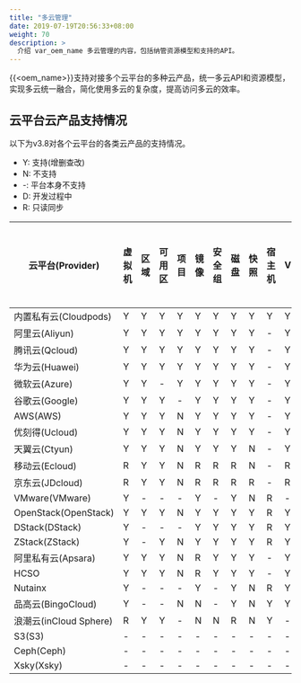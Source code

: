 ```yaml
---
title: "多云管理"
date: 2019-07-19T20:56:33+08:00
weight: 70
description: >
  介绍 var_oem_name 多云管理的内容，包括纳管资源模型和支持的API。
---
```


{{<oem_name>}}支持对接多个云平台的多种云产品，统一多云API和资源模型，实现多云统一融合，简化使用多云的复杂度，提高访问多云的效率。

## 云平台云产品支持情况

以下为v3.8对各个云平台的各类云产品的支持情况。

- Y: 支持(增删查改)
- N: 不支持
- -: 平台本身不支持
- D: 开发过程中
- R: 只读同步

| 云平台(Provider)        | 虚拟机 | 区域 | 可用区 | 项目 | 镜像 | 安全组 | 磁盘 | 快照 | 宿主机 | VPC | 弹性网卡 | 二层网络 | EIP | NAT | 负载均衡 | WAF | DNS | VPC互联 | VPC对等连接 | 路由表 | CDN | IPv6网关 | RDS | MongoDB | 弹性缓存 | 对象存储 | NAS | Kafka | Elasticsearch | 应用程序服务 | 容器 | IAM | 标签 | 操作日志 |
|----------------------   |-----   |----  |-----   |----  |----  |-----   |----  |----  |-----   |-----|------    |------    |-----|-----|------    |-----|-----|-------  |---------    |-----   |-----|--------  |-----|---------|------    |------    |-----|-------|---------------|--------      |----  |-----|----  |------    |
| 内置私有云(Cloudpods)   | Y      | Y    | Y      | Y    | Y    | Y      | Y    | Y    | Y      | Y   | Y        | Y        | Y   | -   | Y        | -   | Y   | -       | -           | Y      | N   | -        | -   | N       | -        | -        | -   | -     | -             | -            | Y    | Y   | Y    | Y        |
| 阿里云(Aliyun)          | Y      | Y    | Y      | Y    | Y    | Y      | Y    | Y    | -      | Y   | R        | -        | Y   | Y   | Y        | R   | Y   | R       | N           | R      | R   | N        | Y   | R       | Y        | Y        | Y   | R     | N             | N            | R    | Y   | Y    | Y        |
| 腾讯云(Qcloud)          | Y      | Y    | Y      | Y    | Y    | Y      | Y    | Y    | -      | Y   | R        | -        | Y   | R   | Y        | N   | Y   | R       | R           | R      | R   | N        | Y   | R       | Y        | Y        | N   | R     | R             | N            | R    | Y   | Y    | Y        |
| 华为云(Huawei)          | Y      | Y    | Y      | Y    | Y    | Y      | Y    | Y    | -      | Y   | R        | -        | Y   | Y   | Y        | N   | N   | N       | R           | R      | N   | N        | Y   | N       | Y        | Y        | Y   | N     | N             | N            | N    | Y   | Y    | Y        |
| 微软云(Azure)           | Y      | Y    | -      | Y    | Y    | Y      | Y    | Y    | -      | Y   | R        | -        | Y   | -   | R        | R   | N   | N       | N           | N      | N   | N        | R   | N       | N        | Y        | N   | N     | N             | R            | R    | Y   | Y    | Y        |
| 谷歌云(Google)          | Y      | Y    | Y      | -    | Y    | Y      | Y    | Y    | -      | Y   | -        | -        | Y   | N   | R        | N   | N   | N       | N           | N      | N   | N        | Y   | N       | N        | Y        | N   | N     | N             | N            | N    | Y   | Y    | N        |
| AWS(AWS)                | Y      | Y    | Y      | N    | Y    | Y      | Y    | Y    | -      | Y   | N        | -        | Y   | R   | Y        | R   | Y   | N       | R           | R      | N   | N        | Y   | N       | N        | Y        | N   | N     | N             | N            | N    | Y   | Y    | Y        |
| 优刻得(Ucloud)          | Y      | Y    | Y      | N    | Y    | Y      | Y    | Y    | -      | Y   | Y        | -        | Y   | N   | N        | N   | N   | N       | N           | N      | N   | N        | N   | N       | N        | Y        | N   | N     | N             | N            | N    | N   | N    | N        |
| 天翼云(Ctyun)           | Y      | Y    | Y      | N    | Y    | Y      | Y    | N    | -      | Y   | N        | -        | Y   | N   | N        | N   | N   | N       | N           | N      | N   | N        | N   | N       | N        | N        | N   | N     | N             | N            | N    | N   | N    | N        |
| 移动云(Ecloud)          | R      | Y    | Y      | N    | R    | R      | R    | N    | -      | R   | -        | -        | R   | N   | N        | N   | N   | N       | N           | N      | N   | N        | N   | N       | N        | N        | N   | N     | N             | N            | N    | N   | N    | N        |
| 京东云(JDcloud)         | R      | Y    | Y      | N    | R    | R      | R    | R    | -      | R   | N        | -        | R   | N   | N        | N   | N   | N       | N           | N      | N   | N        | N   | N       | N        | N        | N   | N     | N             | N            | N    | N   | N    | N        |
| VMware(VMware)          | Y      | -    | -      | -    | Y    | -      | Y    | N    | R      | -   | -        | -        | -   | -   | -        | -   | -   | -       | -           | -      | N   | N        | -   | N       | -        | -        | -   | N     | -             | -            | N    | -   | N    | -        |
| OpenStack(OpenStack)    | Y      | Y    | Y      | N    | Y    | Y      | Y    | Y    | R      | Y   | R        | -        | Y   | N   | Y        | -   | N   | -       | -           | R      | N   | N        | -   | N       | -        | N        | N   | N     | -             | -            | N    | N   | Y    | N        |
| DStack(DStack)          | Y      | -    | -      | -    | Y    | Y      | Y    | Y    | R      | Y   | R        | -        | Y   | -   | N        | -   | N   | -       | -           | N      | N   | N        | -   | N       | -        | -        | N   | N     | -             | -            | N    | N   | N    | N        |
| ZStack(ZStack)          | Y      | -    | Y      | N    | Y    | Y      | Y    | Y    | R      | Y   | R        | -        | Y   | -   | N        | -   | N   | -       | -           | N      | N   | N        | -   | N       | -        | -        | N   | N     | -             | -            | N    | N   | N    | N        |
| 阿里私有云(Apsara)      | Y      | Y    | Y      | N    | R    | Y      | Y    | Y    | -      | Y   | R        | -        | Y   | R   | Y        | -   | N   | N       | N           | R      | N   | R        | Y   | N       | Y        | -        | N   | N     | -             | -            | N    | N   | N    | N        |
| HCSO                    | Y      | Y    | Y      | N    | R    | Y      | Y    | Y    | -      | Y   | R        | -        | Y   | R   | R        | -   | N   | N       | N           | N      | N   | N        | Y   | N       | N        | -        | N   | N     | -             | -            | N    | N   | N    | N        |
| Nutainx                 | Y      | -    | -      | -    | Y    | -      | Y    | N    | R      | Y   | R        | Y        | -   | -   | -        | -   | -   | -       | N           | -      | N   | -        | -   | -       | -        | N        | -   | -     | N             | -            | -    | -   | -    | -        |
| 品高云(BingoCloud)      | Y      | -    | -      | N    | N    | -      | Y    | N    | Y      | Y   | Y        | N        | Y   | -   | -        | -   | -   | -       | -           | -      | -   | -        | -   | -       | -        | -        | -   | -     | -             | -            | -    | -   | -    | -        |
| 浪潮云(inCloud Sphere)  | R      | Y    | Y      | -    | N    | N      | R    | N    | Y      | -   | -        | -        | -   | -   | -        | -   | -   | -       | -           | -      | -   | -        | -   | -       | -        | -        | -   | -     | -             | -            | -    | -   | -    | -        |
| S3(S3)                  | -      | -    | -      | -    | -    | -      | -    | -    | -      | -   | -        | -        | -   | -   | -        | -   | -   | -       | -           | -      | -   | -        | -   | -       | -        | Y        | -   | -     | -             | -            | -    | -   | -    | -        |
| Ceph(Ceph)              | -      | -    | -      | -    | -    | -      | -    | -    | -      | -   | -        | -        | -   | -   | -        | -   | -   | -       | -           | -      | -   | -        | -   | -       | -        | Y        | -   | -     | -             | -            | -    | -   | -    | -        | 
| Xsky(Xsky)              | -      | -    | -      | -    | -    | -      | -    | -    | -      | -   | -        | -        | -   | -   | -        | -   | -   | -       | -           | -      | -   | -        | -   | -       | -        | Y        | -   | -     | -             | -            | -    | -   | -    | -        |
